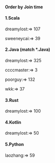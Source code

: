 #### Order by Join time
#### 1.Scala
dreamylost:=> 107

sweeneycai:=> 39

#### 2.Java (match *.Java)
dreamylost:=> 325

ccccmaster:=> 3

poorguy:=> 132

wkk:=> 37

#### 3.Rust
dreamylost:=> 100

#### 4.Kotlin
dreamylost:=> 50

#### 5.Python
laozhang:=> 59

